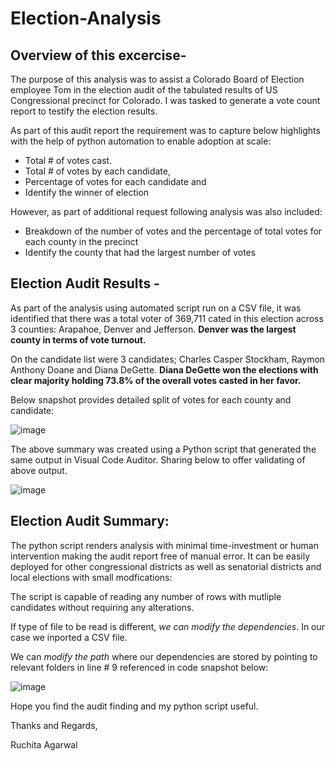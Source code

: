 # Election-Analysis

## Overview of this excercise-

The purpose of this analysis was to assist a Colorado Board of Election employee Tom in the election audit of the tabulated results of US Congressional precinct for Colorado. I was tasked to generate a vote count report to testify the election results. 

As part of this audit report the requirement was to capture below highlights with the help of python automation to enable adoption at scale: 
- Total # of votes cast. 
- Total # of votes by each candidate, 
- Percentage of votes for each candidate and 
- Identify the winner of election

However, as part of additional request following analysis was also included:
- Breakdown of the number of votes and the percentage of total votes for each county in the precinct
- Identify the county that had the largest number of votes


## Election Audit Results -

As part of the analysis using automated script run on a CSV file, it was identified that there was a total voter of 369,711 cated in this election across 3 counties: Arapahoe, Denver and Jefferson. **Denver was the largest county in terms of vote turnout.**

On the candidate list were 3 candidates; Charles Casper Stockham, Raymon Anthony Doane and Diana DeGette. 
**Diana DeGette won the elections with clear majority holding 73.8% of the overall votes casted in her favor.**
 
 Below snapshot provides detailed split of votes for each county and candidate:
 
![image](https://user-images.githubusercontent.com/102870991/166193043-290d4fcb-f031-4ddf-a0ac-7496cf769f61.png)



The above summary was created using a Python script that generated the same output in Visual Code Auditor. Sharing below to offer validating of above output.

![image](https://user-images.githubusercontent.com/102870991/166193284-7b9a5eef-cb10-4b50-ab08-a1c4bfd58208.png)



## Election Audit Summary:

The python script renders analysis with minimal time-investment or human intervention making the audit report free of manual error. 
It can be easily deployed for other congressional districts as well as senatorial districts and local elections with small modfications:

The script is capable of reading any number of rows with mutliple candidates without requiring any alterations. 

If type of file to be read is different, _we can modify the dependencies_. In our case we inported a CSV file.

We can _modify the path_ where our dependencies are stored by pointing to relevant folders in line # 9 referenced in code snapshot below:

![image](https://user-images.githubusercontent.com/102870991/166194940-c9d0cffe-4b6c-468e-8519-cf479795e27d.png)


Hope you find the audit finding and my python script useful.


Thanks and Regards,

Ruchita Agarwal






